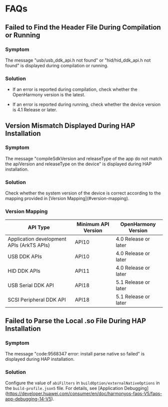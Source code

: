 # FAQs
<!--Kit: Driver Development Kit-->
<!--Subsystem: Driver-->
<!--Owner: @lixinsheng2-->
<!--Designer: @w00373942-->
<!--Tester: @dong-dongzhen-->
<!--Adviser: @w_Machine_cc-->

## Failed to Find the Header File During Compilation or Running

### Symptom

The message "usb/usb_ddk_api.h not found" or "hid/hid_ddk_api.h not found" is displayed during compilation or running.

### Solution

- If an error is reported during compilation, check whether the OpenHarmony version is the latest.
<!--RP1-->
- If an error is reported during running, check whether the device version is 4.1 Release or later.<!--RP1End-->

## Version Mismatch Displayed During HAP Installation

### Symptom

The message "compileSdkVersion and releaseType of the app do not match the apiVersion and releaseType on the device" is displayed during HAP installation.

### Solution

<!--RP2-->Check whether the system version of the device is correct<!--RP2--> according to the mapping provided in [Version Mapping](#version-mapping).

### Version Mapping
<!--RP3-->
| API Type| Minimum API Version| OpenHarmony Version|
| --------- | --------- | --------- |
| Application development APIs (ArkTS APIs)| API10 | 4.0 Release or later|
| USB DDK APIs| API10 | 4.0 Release or later|
| HID DDK APIs| API11 | 4.0 Release or later|
| USB Serial DDK API| API18 | 5.1 Release or later|
| SCSI Peripheral DDK API| API18 | 5.1 Release or later|
<!--RP3End-->

## Failed to Parse the Local .so File During HAP Installation

### Symptom

The message "code:9568347 error: install parse native so failed" is displayed during HAP installation.

### Solution

Configure the value of `abiFilters` in `buildOption/externalNativeOptions` in the `build-profile.json5` file. For details, see [Application Debugging] (https://developer.huawei.com/consumer/en/doc/harmonyos-faqs-V5/faqs-app-debugging-14-V5).
